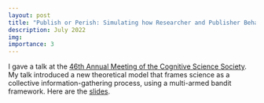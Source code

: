 ```yaml
---
layout: post
title: "Publish or Perish: Simulating how Researcher and Publisher Behaviors Impact Science"
description: July 2022
img:
importance: 3
---
```


I gave a talk at the [46th Annual Meeting of the Cognitive Science Society](https://cognitivesciencesociety.org/cogsci-2024/). My talk introduced a new theoretical model that frames science as a collective information-gathering process, using a multi-armed bandit framework. Here are the [slides](https://docs.google.com/presentation/d/1RuhjKozkY5-0pdfTqClfCEOVKi3tShHSEs6vKGAI1Nc/edit?usp=sharing).